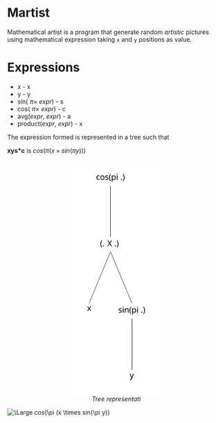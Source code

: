 # Martist

Mathematical artist is a program that generate random *artistic* pictures using mathematical expression taking `x` and `y` positions as value.

# Expressions

- x - x
- y - y
- sin( $\pi \times$ *expr*) - s
- cos( $\pi \times$ *expr*) - c
- avg(*expr*, *expr*) - a
- product(*expr*, *expr*) - x

The expression formed is represented in a tree such that 

**xys*c** is $cos(\pi ( x \times sin(\pi y)))$

<p align="center">
  <img src="https://github.com/Julien-Gustin/Martist/blob/master/figures/expression.pdf?raw=true" />
  <br>
  <em style="text-align:center">Tree representati</em>
</p>

<img src="https://latex.codecogs.com/svg.latex?\Large&space;cos(\pi (x \times sin(\pi y))" title="\Large cos(\pi (x \times sin(\pi y))" />

